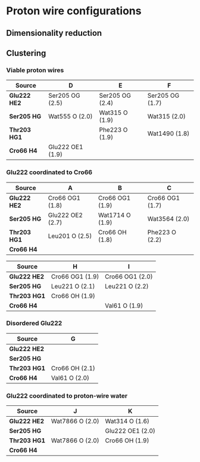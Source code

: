 # Proton wire configurations

## Dimensionality reduction

## Clustering

### Viable proton wires

|     Source     |        D         |         E       |        F        |
| -------------- | ---------------- | --------------- | --------------- |
| **Glu222 HE2** | Ser205 OG (2.5)  | Ser205 OG (2.4) | Ser205 OG (1.7) |
| **Ser205 HG**  | Wat555 O (2.0)   | Wat315 O (1.9)  | Wat315 (2.0)    |
| **Thr203 HG1** |                  | Phe223 O (1.9)  | Wat1490 (1.8)   |
| **Cro66 H4**   | Glu222 OE1 (1.9) |                 |                 |

### Glu222 coordinated to Cro66

|     Source     |         A        |        B        |        C        |
| -------------- | ---------------- | --------------- | --------------- |
| **Glu222 HE2** | Cro66 OG1 (1.8)  | Cro66 OG1 (1.9) | Cro66 OG1 (1.7) |
| **Ser205 HG**  | Glu222 OE2 (2.7) | Wat1714 O (1.9) | Wat3564 (2.0)   |
| **Thr203 HG1** | Leu201 O (2.5)   | Cro66 OH (1.8)  | Phe223 O (2.2)  |
| **Cro66 H4**   |                  |                 |                 |

|     Source     |        H        |         I       |
| -------------- | --------------- | --------------- |
| **Glu222 HE2** | Cro66 OG1 (1.9) | Cro66 OG1 (2.0) |
| **Ser205 HG**  | Leu221 O (2.1)  | Leu221 O (2.2)  |
| **Thr203 HG1** | Cro66 OH (1.9)  |                 |
| **Cro66 H4**   |                 | Val61 O (1.9)   |

### Disordered Glu222

|     Source     |        G       |
| -------------- | -------------- |
| **Glu222 HE2** |                |
| **Ser205 HG**  |                |
| **Thr203 HG1** | Cro66 OH (2.1) |
| **Cro66 H4**   | Val61 O (2.0)  |

### Glu222 coordinated to proton-wire water

|     Source     |        J        |        K         |
| -------------- | --------------- | ---------------- |
| **Glu222 HE2** | Wat7866 O (2.0) | Wat314 O (1.6)   |
| **Ser205 HG**  |                 | Glu222 OE1 (2.0) |
| **Thr203 HG1** | Wat7866 O (2.0) | Cro66 OH (1.9)   |
| **Cro66 H4**   |                 |                  |
